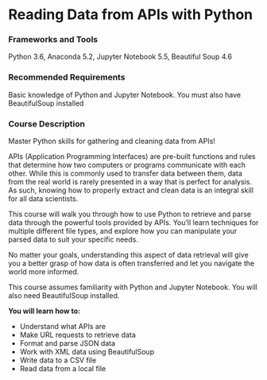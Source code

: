 # Reading Data from APIs with Python

### Frameworks and Tools

Python 3.6, Anaconda 5.2, Jupyter Notebook 5.5, Beautiful Soup 4.6

### Recommended Requirements

Basic knowledge of Python and Jupyter Notebook. You must also have BeautifulSoup installed

### Course Description

Master Python skills for gathering and cleaning data from APIs!

APIs (Application Programming Interfaces) are pre-built functions and rules that determine how two computers or programs communicate with each other. While this is commonly used to transfer data between them, data from the real world is rarely presented in a way that is perfect for analysis. As such, knowing how to properly extract and clean data is an integral skill for all data scientists.

This course will walk you through how to use Python to retrieve and parse data through the powerful tools provided by APIs. You’ll learn techniques for multiple different file types, and explore how you can manipulate your parsed data to suit your specific needs.

No matter your goals, understanding this aspect of data retrieval will give you a better grasp of how data is often transferred and let you navigate the world more informed.

This course assumes familiarity with Python and Jupyter Notebook. You will also need BeautifulSoup installed.

**You will learn how to:**

- Understand what APIs are
- Make URL requests to retrieve data
- Format and parse JSON data
- Work with XML data using BeautifulSoup
- Write data to a CSV file
- Read data from a local file
